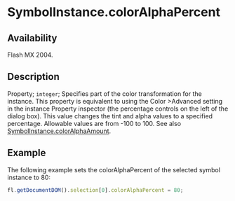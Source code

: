 # SymbolInstance.colorAlphaPercent

## Availability

Flash MX 2004.

## Description

Property; `integer`; Specifies part of the color transformation for the instance. This property is equivalent to using the Color >Advanced setting in the instance Property inspector (the percentage controls on the left of the dialog box). This value changes the tint and alpha values to a specified percentage. Allowable values are from -100 to 100. See also [SymbolInstance.colorAlphaAmount](../SymbolInstance_object/SymbolInstance8.md).

## Example

The following example sets the colorAlphaPercent of the selected symbol instance to 80:

```javascript
fl.getDocumentDOM().selection[0].colorAlphaPercent = 80;
```
